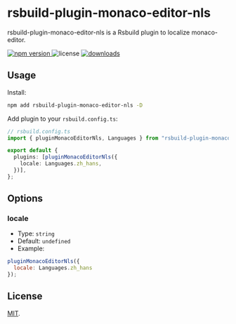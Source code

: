 # rsbuild-plugin-monaco-editor-nls

rsbuild-plugin-monaco-editor-nls is a Rsbuild plugin to localize monaco-editor.

<p>
  <a href="https://npmjs.com/package/rsbuild-plugin-monaco-editor-nls">
   <img src="https://img.shields.io/npm/v/rsbuild-plugin-monaco-editor-nls?style=flat-square&colorA=564341&colorB=EDED91" alt="npm version" />
  </a>
  <img src="https://img.shields.io/badge/License-MIT-blue.svg?style=flat-square&colorA=564341&colorB=EDED91" alt="license" />
  <a href="https://npmcharts.com/compare/rsbuild-plugin-monaco-editor-nls?minimal=true"><img src="https://img.shields.io/npm/dm/rsbuild-plugin-monaco-editor-nls.svg?style=flat-square&colorA=564341&colorB=EDED91" alt="downloads" /></a>
</p>

## Usage

Install:

```bash
npm add rsbuild-plugin-monaco-editor-nls -D
```

Add plugin to your `rsbuild.config.ts`:

```ts
// rsbuild.config.ts
import { pluginMonacoEditorNls, Languages } from "rsbuild-plugin-monaco-editor-nls";

export default {
  plugins: [pluginMonacoEditorNls({
    locale: Languages.zh_hans,
  })],
};
```

## Options

### locale

- Type: `string`
- Default: `undefined`
- Example:

```js
pluginMonacoEditorNls({
  locale: Languages.zh_hans
});
```

## License

[MIT](./LICENSE).
